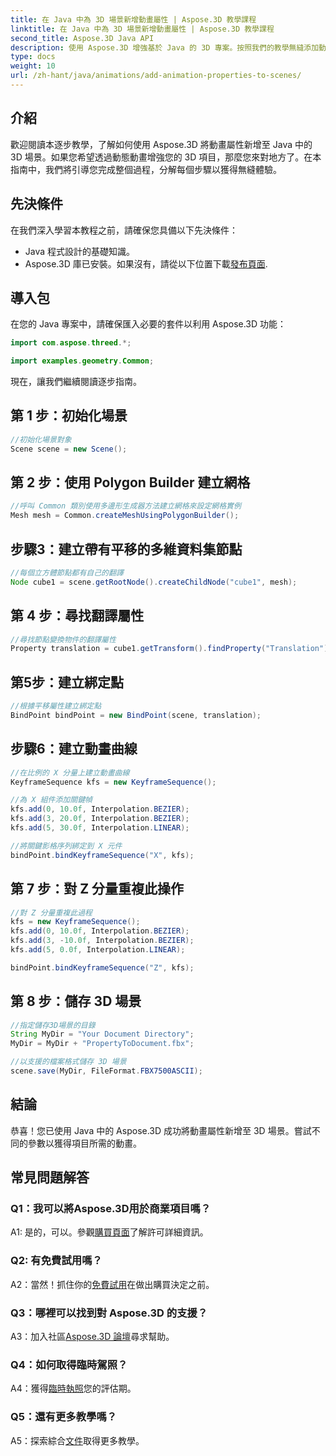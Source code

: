 ```yaml
---
title: 在 Java 中為 3D 場景新增動畫屬性 | Aspose.3D 教學課程
linktitle: 在 Java 中為 3D 場景新增動畫屬性 | Aspose.3D 教學課程
second_title: Aspose.3D Java API
description: 使用 Aspose.3D 增強基於 Java 的 3D 專案。按照我們的教學無縫添加動畫屬性。
type: docs
weight: 10
url: /zh-hant/java/animations/add-animation-properties-to-scenes/
---
```

## 介紹

歡迎閱讀本逐步教學，了解如何使用 Aspose.3D 將動畫屬性新增至 Java 中的 3D 場景。如果您希望透過動態動畫增強您的 3D 項目，那麼您來對地方了。在本指南中，我們將引導您完成整個過程，分解每個步驟以獲得無縫體驗。

## 先決條件

在我們深入學習本教程之前，請確保您具備以下先決條件：

- Java 程式設計的基礎知識。
-  Aspose.3D 庫已安裝。如果沒有，請從以下位置下載[發布頁面](https://releases.aspose.com/3d/java/).

## 導入包

在您的 Java 專案中，請確保匯入必要的套件以利用 Aspose.3D 功能：

```java
import com.aspose.threed.*;

import examples.geometry.Common;
```

現在，讓我們繼續閱讀逐步指南。

## 第 1 步：初始化場景

```java
//初始化場景對象
Scene scene = new Scene();
```

## 第 2 步：使用 Polygon Builder 建立網格

```java
//呼叫 Common 類別使用多邊形生成器方法建立網格來設定網格實例
Mesh mesh = Common.createMeshUsingPolygonBuilder();
```

## 步驟3：建立帶有平移的多維資料集節點

```java
//每個立方體節點都有自己的翻譯
Node cube1 = scene.getRootNode().createChildNode("cube1", mesh);
```

## 第 4 步：尋找翻譯屬性

```java
//尋找節點變換物件的翻譯屬性
Property translation = cube1.getTransform().findProperty("Translation");
```

## 第5步：建立綁定點

```java
//根據平移屬性建立綁定點
BindPoint bindPoint = new BindPoint(scene, translation);
```

## 步驟6：建立動畫曲線

```java
//在比例的 X 分量上建立動畫曲線
KeyframeSequence kfs = new KeyframeSequence();

//為 X 組件添加關鍵幀
kfs.add(0, 10.0f, Interpolation.BEZIER);
kfs.add(3, 20.0f, Interpolation.BEZIER);
kfs.add(5, 30.0f, Interpolation.LINEAR);

//將關鍵影格序列綁定到 X 元件
bindPoint.bindKeyframeSequence("X", kfs);
```

## 第 7 步：對 Z 分量重複此操作

```java
//對 Z 分量重複此過程
kfs = new KeyframeSequence();
kfs.add(0, 10.0f, Interpolation.BEZIER);
kfs.add(3, -10.0f, Interpolation.BEZIER);
kfs.add(5, 0.0f, Interpolation.LINEAR);

bindPoint.bindKeyframeSequence("Z", kfs);
```

## 第 8 步：儲存 3D 場景

```java
//指定儲存3D場景的目錄
String MyDir = "Your Document Directory";
MyDir = MyDir + "PropertyToDocument.fbx";

//以支援的檔案格式儲存 3D 場景
scene.save(MyDir, FileFormat.FBX7500ASCII);
```

## 結論

恭喜！您已使用 Java 中的 Aspose.3D 成功將動畫屬性新增至 3D 場景。嘗試不同的參數以獲得項目所需的動畫。

## 常見問題解答

### Q1：我可以將Aspose.3D用於商業項目嗎？

 A1: 是的，可以。參觀[購買頁面](https://purchase.aspose.com/buy)了解許可詳細資訊。

### Q2: 有免費試用嗎？

 A2：當然！抓住你的[免費試用](https://releases.aspose.com/)在做出購買決定之前。

### Q3：哪裡可以找到對 Aspose.3D 的支援？

A3：加入社區[Aspose.3D 論壇](https://forum.aspose.com/c/3d/18)尋求幫助。

### Q4：如何取得臨時駕照？

 A4：獲得[臨時執照](https://purchase.aspose.com/temporary-license/)您的評估期。

### Q5：還有更多教學嗎？

 A5：探索綜合[文件](https://reference.aspose.com/3d/java/)取得更多教學。